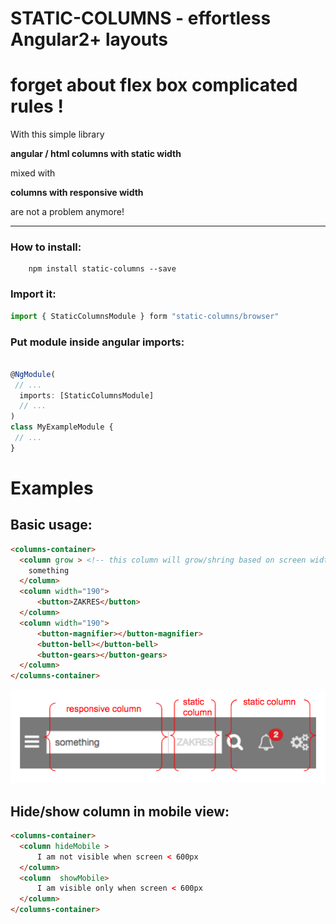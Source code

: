 
# STATIC-COLUMNS - effortless Angular2+ layouts

# forget about flex box complicated rules !

With this simple library 

**angular / html columns with static width**

mixed with
 
**columns with responsive width**
 
are not a problem anymore!


---
### How to install:
```
    npm install static-columns --save
```


### Import it:
```ts
import { StaticColumnsModule } form "static-columns/browser"
```

### Put module inside angular imports:
```ts

@NgModule(
 // ... 
  imports: [StaticColumnsModule]
  // ... 
)
class MyExampleModule {
 // ... 
}
```

# Examples
	
 ## Basic usage:
```html
<columns-container>
  <column grow > <!-- this column will grow/shring based on screen width -->
    something
  </column>
  <column width="190">                        
      <button>ZAKRES</button>
  </column>
  <column width="190">                        
      <button-magnifier></button-magnifier>
      <button-bell></button-bell>
      <button-gears></button-gears>
  </column>
</columns-container>
```

![Modules marked](screen.png)


## Hide/show column in mobile view:
```html
<columns-container>
  <column hideMobile >
      I am not visible when screen < 600px
  </column>
  <column  showMobile>                        
      I am visible only when screen < 600px
  </column>
</columns-container>
```
